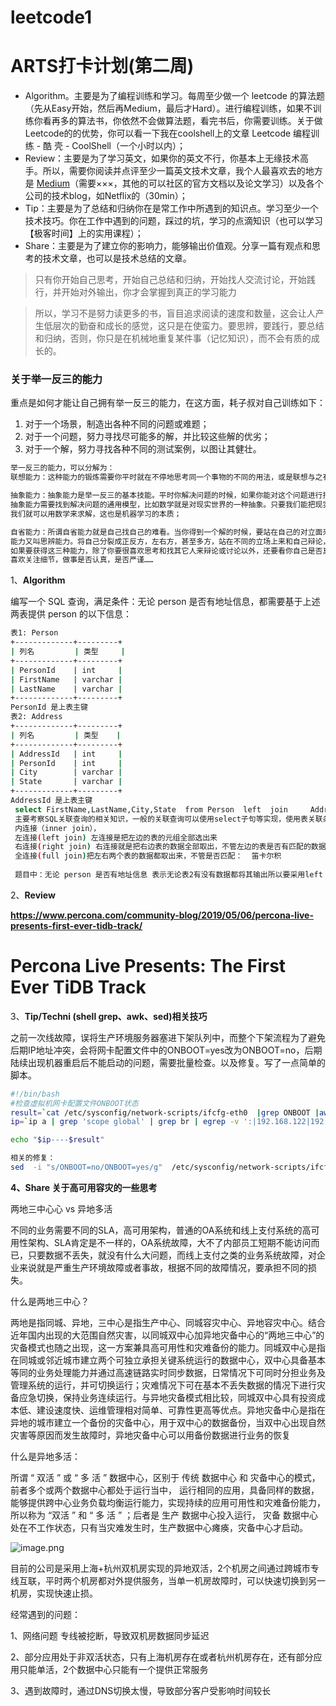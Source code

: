 # leetcode1
# ARTS打卡计划(第二周)

- Algorithm。主要是为了编程训练和学习。每周至少做一个 leetcode 的算法题（先从Easy开始，然后再Medium，最后才Hard）。进行编程训练，如果不训练你看再多的算法书，你依然不会做算法题，看完书后，你需要训练。关于做Leetcode的的优势，你可以看一下我在coolshell上的文章 Leetcode 编程训练 - 酷 壳 - CoolShell（一个小时以内）；
- Review：主要是为了学习英文，如果你的英文不行，你基本上无缘技术高手。所以，需要你阅读并点评至少一篇英文技术文章，我个人最喜欢去的地方是 [Medium](http://medium.com/)（需要×××，其他的可以社区的官方文档以及论文学习）以及各个公司的技术blog，如Netflix的（30min）；
- Tip：主要是为了总结和归纳你在是常工作中所遇到的知识点。学习至少一个技术技巧。你在工作中遇到的问题，踩过的坑，学习的点滴知识（也可以学习【极客时间】上的实用课程）；
- Share：主要是为了建立你的影响力，能够输出价值观。分享一篇有观点和思考的技术文章，也可以是技术总结的文章。

> 只有你开始自己思考，开始自己总结和归纳，开始找人交流讨论，开始践行，并开始对外输出，你才会掌握到真正的学习能力

> 所以，学习不是努力读更多的书，盲目追求阅读的速度和数量，这会让人产生低层次的勤奋和成长的感觉，这只是在使蛮力。要思辨，要践行，要总结和归纳，否则，你只是在机械地重复某件事（记忆知识），而不会有质的成长的。

### 关于举一反三的能力

重点是如何才能让自己拥有举一反三的能力，在这方面，耗子叔对自己训练如下：

1. 对于一个场景，制造出各种不同的问题或难题；
2. 对于一个问题，努力寻找尽可能多的解，并比较这些解的优劣；
3. 对于一个解，努力寻找各种不同的测试案例，以图让其健壮。

```bash
举一反三的能力，可以分解为：
联想能力：这种能力的锻炼需要你平时就在不停地思考同一个事物的不同的用法，或是联想与之有关的别的事物。对于软件开发和技术学习也一样；

抽象能力：抽象能力是举一反三的基本技能。平时你解决问题的时候，如果你能对这个问题进行抽象，你就可以获得更多的表现形式。
抽象能力需要找到解决问题的通用模型，比如数学就是对现实世界的一种抽象。只要我们能把现实世界的各种问题建立成数据模型（如，建立各种维度的向量），
我们就可以用数学来求解，这也是机器学习的本质；

自省能力：所谓自省能力就是自己找自己的难看。当你得到一个解的时候，要站在自己的对立面来找这个解的漏洞。有点像左右手互博。这种自己和自己辩论的
能力又叫思辨能力。将自己分裂成正反方，左右方，甚至多方，站在不同的立场上来和自己辩论，从而做到不漏过一个 case，从而获得完整全面的问题分析能力。
如果要获得这三种能力，除了你要很喜欢思考和找其它人来辩论或讨论以外，还要看你自己是否真的善于思考，是否有好奇心，是否喜欢打破沙锅问到底，是否
喜欢关注细节，做事是否认真，是否严谨……
```



1、**Algorithm**



编写一个 SQL 查询，满足条件：无论 person 是否有地址信息，都需要基于上述两表提供 person 的以下信息：

```bash
表1: Person
+-------------+---------+
| 列名         | 类型     |
+-------------+---------+
| PersonId    | int     |
| FirstName   | varchar |
| LastName    | varchar |
+-------------+---------+
PersonId 是上表主键 
表2: Address
+-------------+---------+
| 列名         | 类型    |
+-------------+---------+
| AddressId   | int     |
| PersonId    | int     |
| City        | varchar |
| State       | varchar |
+-------------+---------+
AddressId 是上表主键
 select FirstName,LastName,City,State  from Person  left  join     Address  on    Person.PersonId=Address.PersonId
 主要考察SQL关联查询的相关知识，一般的关联查询可以使用select子句等实现，使用表关联条理更加的清晰，主要分为
 内连接（inner join），
 左连接(left join) 左连接是把左边的表的元组全部选出来
 右连接(right join) 右连接就是把右边表的数据全部取出，不管左边的表是否有匹配的数据：
 全连接(full join)把左右两个表的数据都取出来，不管是否匹配：  笛卡尔积
 
 题目中：无论 person 是否有地址信息 表示无论表2有没有数据都将其输出所以要采用left  join
```



2、**Review** 

**https://www.percona.com/community-blog/2019/05/06/percona-live-presents-first-ever-tidb-track/**

# Percona Live Presents: The First Ever TiDB Track

3、**Tip/Techni (shell  grep、awk、sed)相关技巧**

​    之前一次线故障，误将生产环境服务器塞进下架队列中，而整个下架流程为了避免后期IP地址冲突，会将网卡配置文件中的ONBOOT=yes改为ONBOOT=no，后期陆续出现机器重启后不能启动的问题，需要批量检查。以及修复。写了一点简单的脚本。

```bash
#!/bin/bash
#检查虚拟机网卡配置文件ONBOOT状态
result=`cat /etc/sysconfig/network-scripts/ifcfg-eth0  |grep ONBOOT |awk -F= '{ print $2 }'`
ip=`ip a | grep 'scope global' | grep br | egrep -v ':|192.168.122|192.168.0.' | sed -r 's/.*inet (.*)\/.*/\1/' | egrep -v '0.1$'|uniq | head -n 1`

echo "$ip----$result"

相关的修复：
sed  -i "s/ONBOOT=no/ONBOOT=yes/g"  /etc/sysconfig/network-scripts/ifcfg-eth0
```



**4、Share 关于高可用容灾的一些思考**

两地三中⼼心 vs 异地多活

  不同的业务需要不同的SLA，高可用架构，普通的OA系统和线上支付系统的高可用性架构、SLA肯定是不一样的，OA系统故障，大不了内部员工短期不能访问而已，只要数据不丢失，就没有什么大问题，而线上支付之类的业务系统故障，对企业来说就是严重生产环境故障或者事故，根据不同的故障情况，要承担不同的损失。

什么是两地三中心？

​    两地是指同城、异地，三中心是指生产中心、同城容灾中心、异地容灾中心。结合近年国内出现的大范围自然灾害，以同城双中心加异地灾备中心的“两地三中心”的灾备模式也随之出现，这一方案兼具高可用性和灾难备份的能力。同城双中心是指在同城或邻近城市建立两个可独立承担关键系统运行的数据中心，双中心具备基本等同的业务处理能力并通过高速链路实时同步数据，日常情况下可同时分担业务及管理系统的运行，并可切换运行；灾难情况下可在基本不丢失数据的情况下进行灾备应急切换，保持业务连续运行。与异地灾备模式相比较，同城双中心具有投资成本低、建设速度快、运维管理相对简单、可靠性更高等优点。异地灾备中心是指在异地的城市建立一个备份的灾备中心，用于双中心的数据备份，当双中心出现自然灾害等原因而发生故障时，异地灾备中心可以用备份数据进行业务的恢复

什么是异地多活：

所谓 “ 双活 ” 或 “ 多 活 ” 数据中心，区别于 传统 数据中心 和 灾备中心的模式，前者多个或两个数据中心都处于运行当中， 运行相同的应用，具备同样的数据，能够提供跨中心业务负载均衡运行能力，实现持续的应用可用性和灾难备份能力，所以称为 “双活 ” 和 “ 多 活 ” ；后者是 生产 数据中心投入运行， 灾备 数据中心处在不工作状态，只有当灾难发生时，生产数据中心瘫痪，灾备中心才启动。

![image.png](https://s1.51cto.com/images/20190602/1559486085395701.png?x-oss-process=image/watermark,size_16,text_QDUxQ1RP5Y2a5a6i,color_FFFFFF,t_100,g_se,x_10,y_10,shadow_90,type_ZmFuZ3poZW5naGVpdGk=)

目前的公司是采用上海+杭州双机房实现的异地双活，2个机房之间通过跨城市专线互联，平时两个机房都对外提供服务，当单一机房故障时，可以快速切换到另一机房，实现快速止损。



经常遇到的问题：

1、网络问题 专线被挖断，导致双机房数据同步延迟

2、部分应用处于非双活状态，只有上海机房存在或者杭州机房存在，还有部分应用只能单活，2个数据中心只能有一个提供正常服务

3、遇到故障时，通过DNS切换太慢，导致部分客户受影响时间较长
